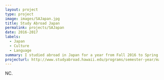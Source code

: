 ```yaml
---
layout: project
type: project
image: images/SAJapan.jpg
title: Study Abroad Japan
permalink: projects/SAJapan
date: 2016-2017
labels:
  - Japan
  - Culture
  - Language
summary: I studied abroad in Japan for a year from Fall 2016 to Spring 2017.
projecturl: http://www.studyabroad.hawaii.edu/programs/semester-year/machida-japan/
---
```


NC.
